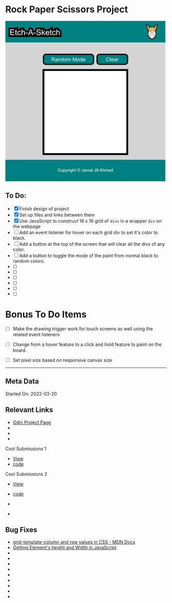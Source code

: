 # Rock Paper Scissors Project

![Project Design](./docs/ui_design.png)


## To Do:

- [x] Finish design of project
- [x] Set up files and links between them
- [x] Use JavaScript to construct 16 x 16 grid of `divs` in a wrapper `div` on the webpage
- [ ] Add an event listener for hover on each grid div to set it's color to black.
- [ ] Add a button at the top of the screen that will clear all the divs of any color.
- [ ] Add a button to toggle the mode of the paint from normal black to random colors.
- [ ] 
- [ ] 
- [ ] 
- [ ] 
- [ ] 
- [ ] 

# Bonus To Do Items

- [ ] Make the drawing trigger work for touch screens as well using the related event listeners
- [ ] Change from a hover feature to a click and hold feature to paint on the board.
- [ ] Set pixel size based on responsive canvas size





---

## Meta Data

Started On: 2022-03-20


## Relevant Links

- [Odin Project Page](https://www.theodinproject.com/paths/foundations/courses/foundations/lessons/etch-a-sketch-project)
- []()
- []()
- []()

Cool Submissions 1
- [View](https://michalosman.github.io/etch-a-sketch/)
- [code](https://github.com/michalosman/etch-a-sketch)

Cool Submissions 2
- [View](https://bscottnz.github.io/esketch/)
- [code](https://github.com/bscottnz/esketch)

- []()
- []()

## Bug Fixes

- [grid-template-column and row values in CSS - MDN Docs](https://developer.mozilla.org/en-US/docs/Web/CSS/grid-template-columns)
- [Getting Element's height and Width in JavaScript](https://www.javascripttutorial.net/javascript-dom/javascript-width-height/)
- []()
- []()
- []()
- []()
- []()
- []()
- []()
- []()
- []()

